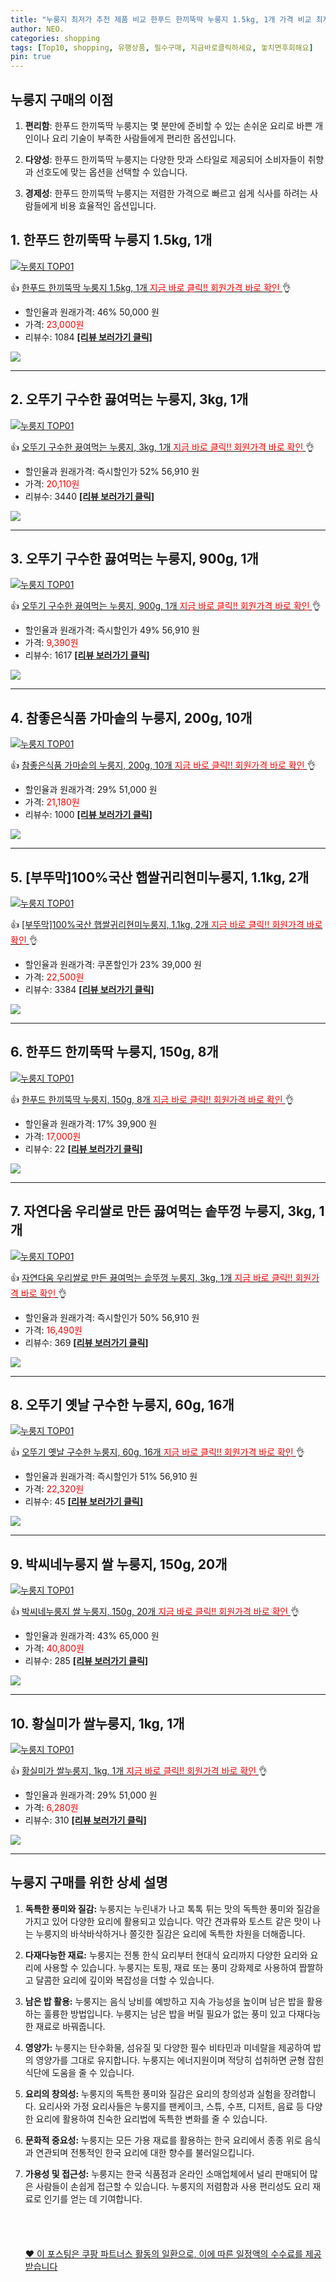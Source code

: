 ```yaml
---
title: "누룽지 최저가 추천 제품 비교 한푸드 한끼뚝딱 누룽지 1.5kg, 1개 가격 비교 최저가장점"
author: NEO.
categories: shopping
tags: [Top10, shopping, 유행상품, 필수구매, 지금바로클릭하세요, 놓치면후회해요]
pin: true
---
```

## 누룽지 구매의 이점
1. **편리함**: 한푸드 한끼뚝딱 누룽지는 몇 분만에 준비할 수 있는 손쉬운 요리로 바쁜 개인이나 요리 기술이 부족한 사람들에게 편리한 옵션입니다.


2. **다양성**: 한푸드 한끼뚝딱 누룽지는 다양한 맛과 스타일로 제공되어 소비자들이 취향과 선호도에 맞는 옵션을 선택할 수 있습니다.


3. **경제성**: 한푸드 한끼뚝딱 누룽지는 저렴한 가격으로 빠르고 쉽게 식사를 하려는 사람들에게 비용 효율적인 옵션입니다.

   

## 1. 한푸드 한끼뚝딱 누룽지 1.5kg, 1개

[![누룽지 TOP01](https://thumbnail8.coupangcdn.com/thumbnails/remote/490x490ex/image/vendor_inventory/41ab/cb5dff9a519be04d0d28556aecdd1933e51e5183de88af6bacc12e717fac.jpg)](https://link.coupang.com/re/AFFSDP?lptag=AF3617701&subid=GithubCoopas&pageKey=6816573268&traceid=V0-153&itemId=13341369234&vendorItemId=80596579203)


👍 [한푸드 한끼뚝딱 누룽지 1.5kg, 1개 <font color=red> 지금 바로 클릭!! 회원가격 바로 확인 </font> ](https://link.coupang.com/re/AFFSDP?lptag=AF3617701&subid=GithubCoopas&pageKey=6816573268&traceid=V0-153&itemId=13341369234&vendorItemId=80596579203) 👌 


- 할인율과 원래가격: 46%  50,000   원
- 가격: <span style='color:red'>23,000원</span>
- 리뷰수: 1084  [**[리뷰 보러가기 클릭]**](https://link.coupang.com/re/AFFSDP?lptag=AF3617701&subid=GithubCoopas&pageKey=6816573268&traceid=V0-153&itemId=13341369234&vendorItemId=80596579203)

[![](/discount_price.png)](https://link.coupang.com/re/AFFSDP?lptag=AF3617701&subid=GithubCoopas&pageKey=6816573268&traceid=V0-153&itemId=13341369234&vendorItemId=80596579203)

---


   

## 2. 오뚜기 구수한 끓여먹는 누룽지, 3kg, 1개

[![누룽지 TOP01](https://thumbnail9.coupangcdn.com/thumbnails/remote/490x490ex/image/retail/images/2023/12/06/11/5/1b225fd8-afe4-4a66-b907-969bb77e8fac.jpg)](https://link.coupang.com/re/AFFSDP?lptag=AF3617701&subid=GithubCoopas&pageKey=7670799783&traceid=V0-153&itemId=20657286350&vendorItemId=87988280413)


👍 [오뚜기 구수한 끓여먹는 누룽지, 3kg, 1개 <font color=red> 지금 바로 클릭!! 회원가격 바로 확인 </font> ](https://link.coupang.com/re/AFFSDP?lptag=AF3617701&subid=GithubCoopas&pageKey=7670799783&traceid=V0-153&itemId=20657286350&vendorItemId=87988280413) 👌 


- 할인율과 원래가격: 즉시할인가 52%  56,910   원
- 가격: <span style='color:red'>20,110원</span>
- 리뷰수: 3440  [**[리뷰 보러가기 클릭]**](https://link.coupang.com/re/AFFSDP?lptag=AF3617701&subid=GithubCoopas&pageKey=7670799783&traceid=V0-153&itemId=20657286350&vendorItemId=87988280413)

[![](/discount_price.png)](https://link.coupang.com/re/AFFSDP?lptag=AF3617701&subid=GithubCoopas&pageKey=7670799783&traceid=V0-153&itemId=20657286350&vendorItemId=87988280413)

---


   

## 3. 오뚜기 구수한 끓여먹는 누룽지, 900g, 1개

[![누룽지 TOP01](https://thumbnail6.coupangcdn.com/thumbnails/remote/490x490ex/image/retail/images/2112167713169055-a1c49ea3-270e-442b-a30b-843bc2f66a40.jpg)](https://link.coupang.com/re/AFFSDP?lptag=AF3617701&subid=GithubCoopas&pageKey=7670799783&traceid=V0-153&itemId=12862045273&vendorItemId=4102817760)


👍 [오뚜기 구수한 끓여먹는 누룽지, 900g, 1개 <font color=red> 지금 바로 클릭!! 회원가격 바로 확인 </font> ](https://link.coupang.com/re/AFFSDP?lptag=AF3617701&subid=GithubCoopas&pageKey=7670799783&traceid=V0-153&itemId=12862045273&vendorItemId=4102817760) 👌 


- 할인율과 원래가격: 즉시할인가 49%  56,910   원
- 가격: <span style='color:red'>9,390원</span>
- 리뷰수: 1617  [**[리뷰 보러가기 클릭]**](https://link.coupang.com/re/AFFSDP?lptag=AF3617701&subid=GithubCoopas&pageKey=7670799783&traceid=V0-153&itemId=12862045273&vendorItemId=4102817760)

[![](/discount_price.png)](https://link.coupang.com/re/AFFSDP?lptag=AF3617701&subid=GithubCoopas&pageKey=7670799783&traceid=V0-153&itemId=12862045273&vendorItemId=4102817760)

---


   

## 4. 참좋은식품 가마솥의 누룽지, 200g, 10개

[![누룽지 TOP01](https://thumbnail7.coupangcdn.com/thumbnails/remote/490x490ex/image/retail/images/8783796713098238-4740a0b6-16b9-46a5-9dc0-03d46900741e.jpg)](https://link.coupang.com/re/AFFSDP?lptag=AF3617701&subid=GithubCoopas&pageKey=7744426754&traceid=V0-153&itemId=20844036562&vendorItemId=3063175875)


👍 [참좋은식품 가마솥의 누룽지, 200g, 10개 <font color=red> 지금 바로 클릭!! 회원가격 바로 확인 </font> ](https://link.coupang.com/re/AFFSDP?lptag=AF3617701&subid=GithubCoopas&pageKey=7744426754&traceid=V0-153&itemId=20844036562&vendorItemId=3063175875) 👌 


- 할인율과 원래가격: 29%  51,000   원
- 가격: <span style='color:red'>21,180원</span>
- 리뷰수: 1000  [**[리뷰 보러가기 클릭]**](https://link.coupang.com/re/AFFSDP?lptag=AF3617701&subid=GithubCoopas&pageKey=7744426754&traceid=V0-153&itemId=20844036562&vendorItemId=3063175875)

[![](/discount_price.png)](https://link.coupang.com/re/AFFSDP?lptag=AF3617701&subid=GithubCoopas&pageKey=7744426754&traceid=V0-153&itemId=20844036562&vendorItemId=3063175875)

---


   

## 5. [부뚜막]100%국산 햅쌀귀리현미누룽지, 1.1kg, 2개

[![누룽지 TOP01](https://thumbnail10.coupangcdn.com/thumbnails/remote/490x490ex/image/vendor_inventory/a298/4d1999cf6c10ce21c3ec6523eba71df06721663ef947191c5290e8d347c7.jpg)](https://link.coupang.com/re/AFFSDP?lptag=AF3617701&subid=GithubCoopas&pageKey=6504826714&traceid=V0-153&itemId=15192999649&vendorItemId=3901028388)


👍 [[부뚜막]100%국산 햅쌀귀리현미누룽지, 1.1kg, 2개 <font color=red> 지금 바로 클릭!! 회원가격 바로 확인 </font> ](https://link.coupang.com/re/AFFSDP?lptag=AF3617701&subid=GithubCoopas&pageKey=6504826714&traceid=V0-153&itemId=15192999649&vendorItemId=3901028388) 👌 


- 할인율과 원래가격: 쿠폰할인가 23%  39,000   원
- 가격: <span style='color:red'>22,500원</span>
- 리뷰수: 3384  [**[리뷰 보러가기 클릭]**](https://link.coupang.com/re/AFFSDP?lptag=AF3617701&subid=GithubCoopas&pageKey=6504826714&traceid=V0-153&itemId=15192999649&vendorItemId=3901028388)

[![](/discount_price.png)](https://link.coupang.com/re/AFFSDP?lptag=AF3617701&subid=GithubCoopas&pageKey=6504826714&traceid=V0-153&itemId=15192999649&vendorItemId=3901028388)

---


   

## 6. 한푸드 한끼뚝딱 누룽지, 150g, 8개

[![누룽지 TOP01](https://thumbnail8.coupangcdn.com/thumbnails/remote/490x490ex/image/retail/images/4693201818546006-d5b147bc-d972-4f77-b01f-19d3a392aec4.jpg)](https://link.coupang.com/re/AFFSDP?lptag=AF3617701&subid=GithubCoopas&pageKey=6816573268&traceid=V0-153&itemId=5774415&vendorItemId=3007357111)


👍 [한푸드 한끼뚝딱 누룽지, 150g, 8개 <font color=red> 지금 바로 클릭!! 회원가격 바로 확인 </font> ](https://link.coupang.com/re/AFFSDP?lptag=AF3617701&subid=GithubCoopas&pageKey=6816573268&traceid=V0-153&itemId=5774415&vendorItemId=3007357111) 👌 


- 할인율과 원래가격: 17%  39,900   원
- 가격: <span style='color:red'>17,000원</span>
- 리뷰수: 22  [**[리뷰 보러가기 클릭]**](https://link.coupang.com/re/AFFSDP?lptag=AF3617701&subid=GithubCoopas&pageKey=6816573268&traceid=V0-153&itemId=5774415&vendorItemId=3007357111)

[![](/discount_price.png)](https://link.coupang.com/re/AFFSDP?lptag=AF3617701&subid=GithubCoopas&pageKey=6816573268&traceid=V0-153&itemId=5774415&vendorItemId=3007357111)

---


   

## 7. 자연다움 우리쌀로 만든 끓여먹는 솥뚜껑 누룽지, 3kg, 1개

[![누룽지 TOP01](https://thumbnail8.coupangcdn.com/thumbnails/remote/490x490ex/image/retail/images/6235579060027063-266f60d0-c9a5-43ca-a3fd-5357a4ebeb10.jpg)](https://link.coupang.com/re/AFFSDP?lptag=AF3617701&subid=GithubCoopas&pageKey=6113396742&traceid=V0-153&itemId=11536781747&vendorItemId=78811840009)


👍 [자연다움 우리쌀로 만든 끓여먹는 솥뚜껑 누룽지, 3kg, 1개 <font color=red> 지금 바로 클릭!! 회원가격 바로 확인 </font> ](https://link.coupang.com/re/AFFSDP?lptag=AF3617701&subid=GithubCoopas&pageKey=6113396742&traceid=V0-153&itemId=11536781747&vendorItemId=78811840009) 👌 


- 할인율과 원래가격: 즉시할인가 50%  56,910   원
- 가격: <span style='color:red'>16,490원</span>
- 리뷰수: 369  [**[리뷰 보러가기 클릭]**](https://link.coupang.com/re/AFFSDP?lptag=AF3617701&subid=GithubCoopas&pageKey=6113396742&traceid=V0-153&itemId=11536781747&vendorItemId=78811840009)

[![](/discount_price.png)](https://link.coupang.com/re/AFFSDP?lptag=AF3617701&subid=GithubCoopas&pageKey=6113396742&traceid=V0-153&itemId=11536781747&vendorItemId=78811840009)

---


   

## 8. 오뚜기 옛날 구수한 누룽지, 60g, 16개

[![누룽지 TOP01](https://thumbnail7.coupangcdn.com/thumbnails/remote/490x490ex/image/retail/images/9328166299132949-3d8c5de3-4804-4374-ada0-0c3ec4509bb8.png)](https://link.coupang.com/re/AFFSDP?lptag=AF3617701&subid=GithubCoopas&pageKey=6216708626&traceid=V0-153&itemId=18655765528&vendorItemId=3093531476)


👍 [오뚜기 옛날 구수한 누룽지, 60g, 16개 <font color=red> 지금 바로 클릭!! 회원가격 바로 확인 </font> ](https://link.coupang.com/re/AFFSDP?lptag=AF3617701&subid=GithubCoopas&pageKey=6216708626&traceid=V0-153&itemId=18655765528&vendorItemId=3093531476) 👌 


- 할인율과 원래가격: 즉시할인가 51%  56,910   원
- 가격: <span style='color:red'>22,320원</span>
- 리뷰수: 45  [**[리뷰 보러가기 클릭]**](https://link.coupang.com/re/AFFSDP?lptag=AF3617701&subid=GithubCoopas&pageKey=6216708626&traceid=V0-153&itemId=18655765528&vendorItemId=3093531476)

[![](/discount_price.png)](https://link.coupang.com/re/AFFSDP?lptag=AF3617701&subid=GithubCoopas&pageKey=6216708626&traceid=V0-153&itemId=18655765528&vendorItemId=3093531476)

---


   

## 9. 박씨네누룽지 쌀 누룽지, 150g, 20개

[![누룽지 TOP01](https://thumbnail10.coupangcdn.com/thumbnails/remote/490x490ex/image/retail/images/2020/06/25/18/7/3ad1990c-2482-40cb-9d1f-b34134e23449.jpg)](https://link.coupang.com/re/AFFSDP?lptag=AF3617701&subid=GithubCoopas&pageKey=6816811048&traceid=V0-153&itemId=18741535271&vendorItemId=70960649129)


👍 [박씨네누룽지 쌀 누룽지, 150g, 20개 <font color=red> 지금 바로 클릭!! 회원가격 바로 확인 </font> ](https://link.coupang.com/re/AFFSDP?lptag=AF3617701&subid=GithubCoopas&pageKey=6816811048&traceid=V0-153&itemId=18741535271&vendorItemId=70960649129) 👌 


- 할인율과 원래가격: 43%  65,000   원
- 가격: <span style='color:red'>40,800원</span>
- 리뷰수: 285  [**[리뷰 보러가기 클릭]**](https://link.coupang.com/re/AFFSDP?lptag=AF3617701&subid=GithubCoopas&pageKey=6816811048&traceid=V0-153&itemId=18741535271&vendorItemId=70960649129)

[![](/discount_price.png)](https://link.coupang.com/re/AFFSDP?lptag=AF3617701&subid=GithubCoopas&pageKey=6816811048&traceid=V0-153&itemId=18741535271&vendorItemId=70960649129)

---


   

## 10. 황실미가 쌀누룽지, 1kg, 1개

[![누룽지 TOP01](https://thumbnail9.coupangcdn.com/thumbnails/remote/490x490ex/image/retail/images/3730699350599809-bc166c6a-6fda-4422-89d4-b1aae931cb58.jpg)](https://link.coupang.com/re/AFFSDP?lptag=AF3617701&subid=GithubCoopas&pageKey=2144241642&traceid=V0-153&itemId=3640967740&vendorItemId=71626493775)


👍 [황실미가 쌀누룽지, 1kg, 1개 <font color=red> 지금 바로 클릭!! 회원가격 바로 확인 </font> ](https://link.coupang.com/re/AFFSDP?lptag=AF3617701&subid=GithubCoopas&pageKey=2144241642&traceid=V0-153&itemId=3640967740&vendorItemId=71626493775) 👌 


- 할인율과 원래가격: 29%  51,000   원
- 가격: <span style='color:red'>6,280원</span>
- 리뷰수: 310  [**[리뷰 보러가기 클릭]**](https://link.coupang.com/re/AFFSDP?lptag=AF3617701&subid=GithubCoopas&pageKey=2144241642&traceid=V0-153&itemId=3640967740&vendorItemId=71626493775)

[![](/discount_price.png)](https://link.coupang.com/re/AFFSDP?lptag=AF3617701&subid=GithubCoopas&pageKey=2144241642&traceid=V0-153&itemId=3640967740&vendorItemId=71626493775)

---
## 누룽지 구매를 위한 상세 설명
1. **독특한 풍미와 질감:** 누룽지는 누린내가 나고 톡톡 튀는 맛의 독특한 풍미와 질감을 가지고 있어 다양한 요리에 활용되고 있습니다. 약간 견과류와 토스트 같은 맛이 나는 누룽지의 바삭바삭하거나 쫄깃한 질감은 요리에 독특한 차원을 더해줍니다.

2. **다재다능한 재료:** 누룽지는 전통 한식 요리부터 현대식 요리까지 다양한 요리와 요리에 사용할 수 있습니다. 누룽지는 토핑, 재료 또는 풍미 강화제로 사용하여 짭짤하고 달콤한 요리에 깊이와 복잡성을 더할 수 있습니다.

3. **남은 밥 활용:** 누룽지는 음식 낭비를 예방하고 지속 가능성을 높이며 남은 밥을 활용하는 훌륭한 방법입니다. 누룽지는 남은 밥을 버릴 필요가 없는 풍미 있고 다재다능한 재료로 바꿔줍니다.

4. **영양가:** 누룽지는 탄수화물, 섬유질 및 다양한 필수 비타민과 미네랄을 제공하여 밥의 영양가를 그대로 유지합니다. 누룽지는 에너지원이며 적당히 섭취하면 균형 잡힌 식단에 도움을 줄 수 있습니다.

5. **요리의 창의성:** 누룽지의 독특한 풍미와 질감은 요리의 창의성과 실험을 장려합니다. 요리사와 가정 요리사들은 누룽지를 팬케이크, 스튜, 수프, 디저트, 음료 등 다양한 요리에 활용하여 친숙한 요리법에 독특한 변화를 줄 수 있습니다.

6. **문화적 중요성:** 누룽지는 모든 가용 재료를 활용하는 한국 요리에서 종종 위로 음식과 연관되며 전통적인 한국 요리에 대한 향수를 불러일으킵니다.

7. **가용성 및 접근성:** 누룽지는 한국 식품점과 온라인 소매업체에서 널리 판매되어 많은 사람들이 손쉽게 접근할 수 있습니다. 누룽지의 저렴함과 사용 편리성도 요리 재료로 인기를 얻는 데 기여합니다.<br><br><br><br><br> [ ❤  이 포스팅은 쿠팡 파트너스 활동의 일환으로, 이에 따른 일정액의 수수료를 제공받습니다](https://link.coupang.com/a/bcEFyh)